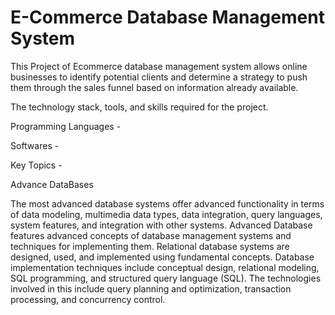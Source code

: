 # E-Commerce Database Management System
This Project of Ecommerce database management system allows online businesses to identify potential clients and determine a strategy to push them through the sales funnel based on information already available.


The technology stack, tools, and skills required for the project.

Programming Languages -

Softwares -

Key Topics - 

Advance DataBases

The most advanced database systems offer advanced functionality in terms of data modeling, multimedia data types, data integration, query languages, system features, and integration with other systems.
Advanced Database features advanced concepts of database management systems and techniques for implementing them. Relational database systems are designed, used, and implemented using fundamental concepts. Database implementation techniques include conceptual design, relational modeling, SQL programming, and structured query language (SQL).  The technologies involved in this include query planning and optimization, transaction processing, and concurrency control.

